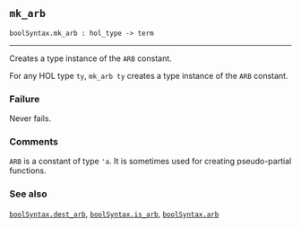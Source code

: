 ## `mk_arb`

``` hol4
boolSyntax.mk_arb : hol_type -> term
```

------------------------------------------------------------------------

Creates a type instance of the `ARB` constant.

For any HOL type `ty`, `mk_arb ty` creates a type instance of the `ARB`
constant.

### Failure

Never fails.

### Comments

`ARB` is a constant of type `'a`. It is sometimes used for creating
pseudo-partial functions.

### See also

[`boolSyntax.dest_arb`](#boolSyntax.dest_arb),
[`boolSyntax.is_arb`](#boolSyntax.is_arb),
[`boolSyntax.arb`](#boolSyntax.arb)
